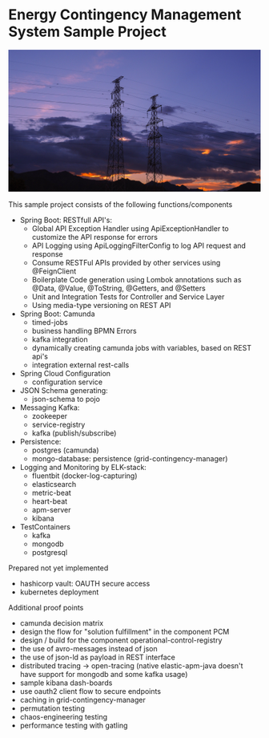 # Energy Contingency Management System Sample Project

[![Electrical Wires Grid Power](resources/banner/electrical-863402_1920.jpg)](https://pixabay.com/photos/electrical-wires-grid-power-863402/)


This sample project consists of the following functions/components
- Spring Boot: RESTfull API's:
    - Global API Exception Handler using ApiExceptionHandler to customize the API response for errors
    - API Logging using ApiLoggingFilterConfig to log API request and response
    - Consume RESTFul APIs provided by other services using @FeignClient
    - Boilerplate Code generation using Lombok annotations such as @Data, @Value, @ToString, @Getters, and @Setters
    - Unit and Integration Tests for Controller and Service Layer
    - Using media-type versioning on REST API
- Spring Boot: Camunda
  - timed-jobs
  - business handling BPMN Errors
  - kafka integration
  - dynamically creating camunda jobs with variables, based on REST api's
  - integration external rest-calls 
- Spring Cloud Configuration
  - configuration service
- JSON Schema generating:
  - json-schema to pojo
- Messaging Kafka:
  - zookeeper
  - service-registry
  - kafka (publish/subscribe)
- Persistence:
  - postgres (camunda)
  - mongo-database: persistence (grid-contingency-manager)
- Logging and Monitoring by ELK-stack:
  - fluentbit (docker-log-capturing)
  - elasticsearch
  - metric-beat
  - heart-beat
  - apm-server
  - kibana
- TestContainers
  - kafka
  - mongodb
  - postgresql


Prepared not yet implemented
- hashicorp vault: OAUTH secure access
- kubernetes deployment

Additional proof points
- camunda decision matrix
- design the flow for "solution fulfillment" in the component PCM 
- design / build for the component operational-control-registry  
- the use of avro-messages instead of json
- the use of json-ld as payload in REST interface 
- distributed tracing -> open-tracing (native elastic-apm-java doesn't have support for mongodb and some kafka usage)
- sample kibana dash-boards 
- use oauth2 client flow to secure endpoints
- caching in grid-contingency-manager
- permutation testing
- chaos-engineering testing
- performance testing with gatling
